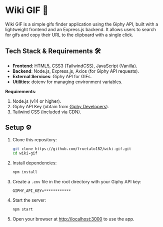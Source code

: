 # Wiki GIF 🎨

Wiki GIF is a simple gifs finder application using the Giphy API, built with a lightweight frontend and an Express.js backend. It allows users to search for gifs and copy their URL to the clipboard with a single click. 

## Tech Stack & Requirements 🛠️

- **Frontend**: HTML5, CSS3 (TailwindCSS), JavaScript (Vanilla).
- **Backend**: Node.js, Express.js, Axios (for Giphy API requests).
- **External Services**: Giphy API for GIFs.
- **Utilities**: dotenv for managing environment variables.

**Requirements**:
1. Node.js (v14 or higher).
2. Giphy API Key (obtain from [Giphy Developers](https://developers.giphy.com/)).
3. Tailwind CSS (included via CDN).

## Setup ⚙️

1. Clone this repository:
    ```bash
    git clone https://github.com/fruetalo182/wiki-gif.git
    cd wiki-gif
    ```
2. Install dependencies:
    ```bash
    npm install
    ```
3. Create a `.env` file in the root directory with your Giphy API key:
    ```plaintext
    GIPHY_API_KEY=************
    ```
4. Start the server:
    ```bash
    npm start
    ```
5. Open your browser at [http://localhost:3000](http://localhost:3000) to use the app.

